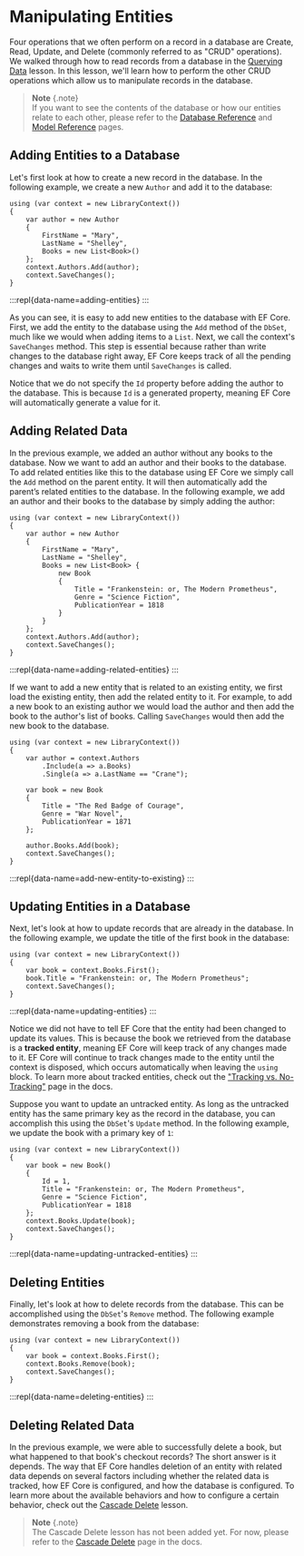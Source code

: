# Manipulating Entities 
 
Four operations that we often perform on a record in a database are Create, Read, Update, and Delete (commonly referred to as "CRUD" operations). We walked through how to read records from a database in the [Querying Data](querying.md) lesson. In this lesson, we'll learn how to perform the other CRUD operations which allow us to manipulate records in the database. 
 
> **Note** {.note}  
> If you want to see the contents of the database or how our entities relate to each other, please refer to the [Database Reference](tutorial-database-reference.md) and [Model Reference](tutorial-model-reference.md) pages.
 
## Adding Entities to a Database 
 
Let's first look at how to create a new record in the database. In the following example, we create a new `Author` and add it to the database: 
  
```{.snippet}
using (var context = new LibraryContext()) 
{ 
    var author = new Author 
    {  
        FirstName = "Mary",  
        LastName = "Shelley", 
        Books = new List<Book>() 
    }; 
    context.Authors.Add(author); 
    context.SaveChanges(); 
} 
``` 
:::repl{data-name=adding-entities} 
::: 
 
As you can see, it is easy to add new entities to the database with EF Core. First, we add the entity to the database using the `Add` method of the `DbSet`, much like we would when adding items to a `List`. Next, we call the context's `SaveChanges` method. This step is essential because rather than write changes to the database right away, EF Core keeps track of all the pending changes and waits to write them until `SaveChanges` is called. 
 
Notice that we do not specify the `Id` property before adding the author to the database. This is because `Id` is a generated property, meaning EF Core will automatically generate a value for it. 
 
## Adding Related Data 
 
In the previous example, we added an author without any books to the database. Now we want to add an author and their books to the database. To add related entities like this to the database using EF Core we simply call the `Add` method on the parent entity. It will then automatically add the parent’s related entities to the database. In the following example, we add an author and their books to the database by simply adding the author: 
 
```{.snippet}
using (var context = new LibraryContext()) 
{ 
    var author = new Author 
    {  
        FirstName = "Mary",  
        LastName = "Shelley", 
        Books = new List<Book> { 
            new Book 
            { 
                Title = "Frankenstein: or, The Modern Prometheus", 
                Genre = "Science Fiction", 
                PublicationYear = 1818 
            } 
        } 
    }; 
    context.Authors.Add(author); 
    context.SaveChanges(); 
} 
``` 
:::repl{data-name=adding-related-entities} 
::: 
 
If we want to add a new entity that is related to an existing entity, we first load the existing entity, then add the related entity to it. For example, to add a new book to an existing author we would load the author and then add the book to the author's list of books. Calling `SaveChanges` would then add the new book to the database. 
 
```{.snippet}
using (var context = new LibraryContext()) 
{ 
    var author = context.Authors
        .Include(a => a.Books) 
        .Single(a => a.LastName == "Crane");
 
    var book = new Book 
    { 
        Title = "The Red Badge of Courage", 
        Genre = "War Novel", 
        PublicationYear = 1871 
    };
 
    author.Books.Add(book); 
    context.SaveChanges(); 
} 
``` 
:::repl{data-name=add-new-entity-to-existing} 
::: 
 
## Updating Entities in a Database 
 
Next, let's look at how to update records that are already in the database. In the following example, we update the title of the first book in the database: 
 
```{.snippet} 
using (var context = new LibraryContext()) 
{ 
    var book = context.Books.First(); 
    book.Title = "Frankenstein: or, The Modern Prometheus"; 
    context.SaveChanges(); 
} 
``` 
:::repl{data-name=updating-entities} 
::: 
 
Notice we did not have to tell EF Core that the entity had been changed to update its values. This is because the book we retrieved from the database is a **tracked entity**, meaning EF Core will keep track of any changes made to it. EF Core will continue to track changes made to the entity until the context is disposed, which occurs automatically when leaving the `using` block. To learn more about tracked entities, check out the ["Tracking vs. No-Tracking"](https://docs.microsoft.com/en-us/ef/core/querying/tracking) page in the docs. 
 
Suppose you want to update an untracked entity. As long as the untracked entity has the same primary key as the record in the database, you can accomplish this using the `DbSet`'s `Update` method. In the following example, we update the book with a primary key of `1`: 
 
```{.snippet} 
using (var context = new LibraryContext()) 
{ 
    var book = new Book() 
    { 
        Id = 1, 
        Title = "Frankenstein: or, The Modern Prometheus", 
        Genre = "Science Fiction", 
        PublicationYear = 1818 
    };
    context.Books.Update(book); 
    context.SaveChanges(); 
} 
``` 
:::repl{data-name=updating-untracked-entities} 
::: 
 
## Deleting Entities 
 
Finally, let's look at how to delete records from the database. This can be accomplished using the `DbSet`'s `Remove` method. The following example demonstrates removing a book from the database:  
 
```{.snippet}  
using (var context = new LibraryContext()) 
{ 
    var book = context.Books.First(); 
    context.Books.Remove(book); 
    context.SaveChanges(); 
} 
``` 
:::repl{data-name=deleting-entities} 
::: 
 
## Deleting Related Data 
 
In the previous example, we were able to successfully delete a book, but what happened to that book's checkout records? The short answer is it depends. The way that EF Core handles deletion of an entity with related data depends on several factors including whether the related data is tracked, how EF Core is configured, and how the database is configured. To learn more about the available behaviors and how to configure a certain behavior, check out the [Cascade Delete]() lesson.  
 
> **Note** {.note}  
> The Cascade Delete lesson has not been added yet. For now, please refer to the [Cascade Delete](https://docs.microsoft.com/en-us/ef/core/saving/cascade-delete) page in the docs.
